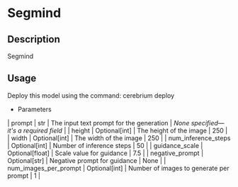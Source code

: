 # Segmind

## Description
Segmind

## Usage
Deploy this model using the command: cerebrium deploy <NAME>

- Parameters

| prompt | str | The input text prompt for the generation | *None specified—it's a required field* |
| height | Optional[int] | The height of the image | 250 |
| width | Optional[int] | The width of the image | 250 |
| num_inference_steps | Optional[int] | Number of inference steps | 50 |
| guidance_scale | Optional[float] | Scale value for guidance | 7.5 |
| negative_prompt | Optional[str] | Negative prompt for guidance | None |
| num_images_per_prompt | Optional[int] | Number of images to generate per prompt | 1 |